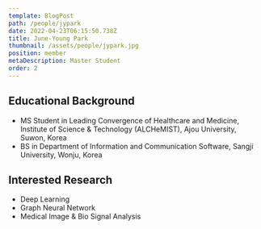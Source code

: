 ```yaml
---
template: BlogPost
path: /people/jypark
date: 2022-04-23T06:15:50.738Z
title: June-Young Park
thumbnail: /assets/people/jypark.jpg
position: member
metaDescription: Master Student
order: 2
---
```


## Educational Background
- MS Student in Leading Convergence of Healthcare and Medicine, Institute of Science & Technology (ALCHeMIST), Ajou University, Suwon, Korea
- BS in Department of Information and Communication Software, Sangji University, Wonju, Korea

## Interested Research
- Deep Learning
- Graph Neural Network
- Medical Image & Bio Signal Analysis
